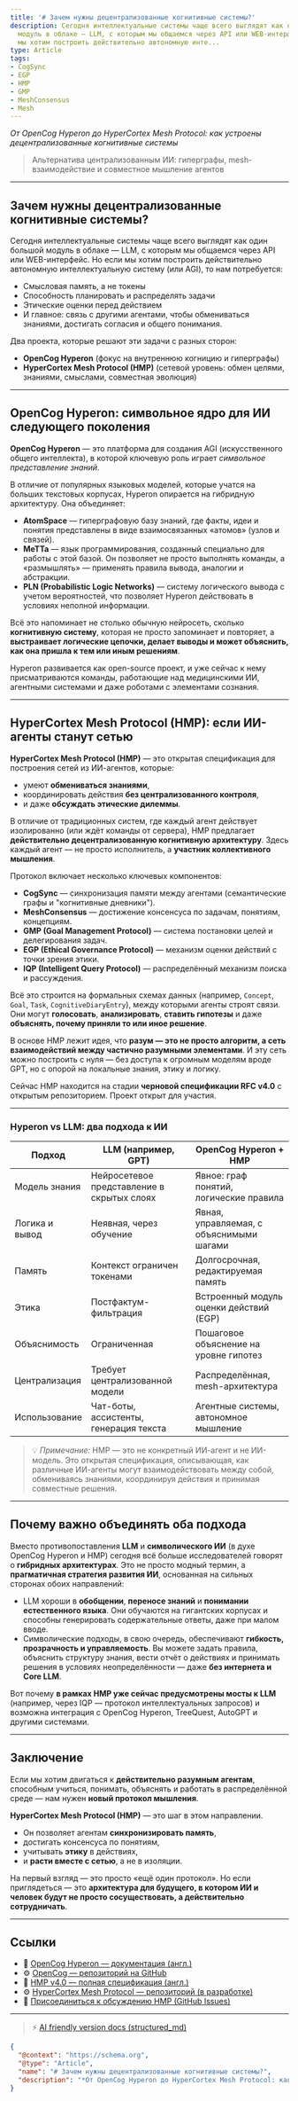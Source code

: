 ```yaml
---
title: '# Зачем нужны децентрализованные когнитивные системы?'
description: Сегодня интеллектуальные системы чаще всего выглядят как один большой
  модуль в облаке — LLM, с которым мы общаемся через API или WEB-интерфейс. Но если
  мы хотим построить действительно автономную инте...
type: Article
tags:
- CogSync
- EGP
- HMP
- GMP
- MeshConsensus
- Mesh
---
```


*От OpenCog Hyperon до HyperCortex Mesh Protocol: как устроены децентрализованные когнитивные системы*

> Альтернатива централизованным ИИ: гиперграфы, mesh-взаимодействие и совместное мышление агентов

---

## Зачем нужны децентрализованные когнитивные системы?

Сегодня интеллектуальные системы чаще всего выглядят как один большой модуль в облаке — LLM, с которым мы общаемся через API или WEB-интерфейс. Но если мы хотим построить действительно автономную интеллектуальную систему (или AGI), то нам потребуется:

* Смысловая память, а не токены
* Способность планировать и распределять задачи
* Этические оценки перед действием
* И главное: связь с другими агентами, чтобы обмениваться знаниями, достигать согласия и общего понимания.

Два проекта, которые решают эти задачи с разных сторон:

* **OpenCog Hyperon** (фокус на внутреннюю когницию и гиперграфы)
* **HyperCortex Mesh Protocol (HMP)** (сетевой уровень: обмен целями, знаниями, смыслами, совместная эволюция)

---

## OpenCog Hyperon: символьное ядро для ИИ следующего поколения

**OpenCog Hyperon** — это платформа для создания AGI (искусственного общего интеллекта), в которой ключевую роль играет *символьное представление знаний*.

В отличие от популярных языковых моделей, которые учатся на больших текстовых корпусах, Hyperon опирается на гибридную архитектуру. Она объединяет:

* **AtomSpace** — гиперграфовую базу знаний, где факты, идеи и понятия представлены в виде взаимосвязанных «атомов» (узлов и связей).
* **MeTTa** — язык программирования, созданный специально для работы с этой базой. Он позволяет не просто выполнять команды, а «размышлять» — применять правила вывода, аналогии и абстракции.
* **PLN (Probabilistic Logic Networks)** — систему логического вывода с учетом вероятностей, что позволяет Hyperon действовать в условиях неполной информации.

Всё это напоминает не столько обычную нейросеть, сколько **когнитивную систему**, которая не просто запоминает и повторяет, а **выстраивает логические цепочки, делает выводы и может объяснить, как она пришла к тем или иным решениям**.

Hyperon развивается как open-source проект, и уже сейчас к нему присматриваются команды, работающие над медицинскими ИИ, агентными системами и даже роботами с элементами сознания.

---

## HyperCortex Mesh Protocol (HMP): если ИИ-агенты станут сетью

**HyperCortex Mesh Protocol (HMP)** — это открытая спецификация для построения сетей из ИИ-агентов, которые:

* умеют **обмениваться знаниями**,
* координировать действия **без централизованного контроля**,
* и даже **обсуждать этические дилеммы**.

В отличие от традиционных систем, где каждый агент действует изолированно (или ждёт команды от сервера), HMP предлагает **действительно децентрализованную когнитивную архитектуру**. Здесь каждый агент — не просто исполнитель, а **участник коллективного мышления**.

Протокол включает несколько ключевых компонентов:

* **CogSync** — синхронизация памяти между агентами (семантические графы и "когнитивные дневники").
* **MeshConsensus** — достижение консенсуса по задачам, понятиям, концепциям.
* **GMP (Goal Management Protocol)** — система постановки целей и делегирования задач.
* **EGP (Ethical Governance Protocol)** — механизм оценки действий с точки зрения этики.
* **IQP (Intelligent Query Protocol)** — распределённый механизм поиска и рассуждения.

Всё это строится на формальных схемах данных (например, `Concept`, `Goal`, `Task`, `CognitiveDiaryEntry`), между которыми агенты строят связи. Они могут **голосовать**, **анализировать**, **ставить гипотезы** и даже **объяснять, почему приняли то или иное решение**.

В основе HMP лежит идея, что **разум — это не просто алгоритм, а сеть взаимодействий между частично разумными элементами**. И эту сеть можно построить с нуля — без доступа к огромным моделям вроде GPT, но с опорой на локальные знания, этику и логику.

Сейчас HMP находится на стадии **черновой спецификации RFC v4.0** с открытым репозиторием. Проект открыт для участия.

---

### Hyperon vs LLM: два подхода к ИИ

| Подход         | LLM (например, GPT)                        | OpenCog Hyperon + HMP                    |
| -------------- | ------------------------------------------ | ---------------------------------------- |
| Модель знания  | Нейросетевое представление в скрытых слоях | Явное: граф понятий, логические правила  |
| Логика и вывод | Неявная, через обучение                    | Явная, управляемая, с объяснимыми шагами |
| Память         | Контекст ограничен токенами                | Долгосрочная, редактируемая память       |
| Этика          | Постфактум-фильтрация                      | Встроенный модуль оценки действий (EGP)  |
| Объяснимость   | Ограниченная                               | Пошаговое объяснение на уровне гипотез   |
| Централизация  | Требует централизованной модели            | Распределённая, mesh-архитектура         |
| Использование  | Чат-боты, ассистенты, генерация текста     | Агентные системы, автономное мышление    |

> 💡 *Примечание:* HMP — это не конкретный ИИ-агент и не ИИ-модель. Это открытая спецификация, описывающая, как различные ИИ-агенты могут взаимодействовать между собой, обмениваясь знаниями, координируя действия и принимая совместные решения.

---

## Почему важно объединять оба подхода

Вместо противопоставления **LLM** и **символического ИИ** (в духе OpenCog Hyperon и HMP) сегодня всё больше исследователей говорят о **гибридных архитектурах**. Это не просто модный термин, а **прагматичная стратегия развития ИИ**, основанная на сильных сторонах обоих направлений:

* LLM хороши в **обобщении**, **переносе знаний** и **понимании естественного языка**. Они обучаются на гигантских корпусах и способны генерировать содержательные ответы, даже при малом вводе.
* Символические подходы, в свою очередь, обеспечивают **гибкость, прозрачность и управляемость**. Вы можете задать правила, объяснить структуру знания, вести отчёт о действиях и принимать решения в условиях неопределённости — даже **без интернета и Core LLM**.

Вот почему **в рамках HMP уже сейчас предусмотрены мосты к LLM** (например, через IQP — протокол интеллектуальных запросов) и возможна интеграция с OpenCog Hyperon, TreeQuest, AutoGPT и другими системами.

---

## Заключение

Если мы хотим двигаться к **действительно разумным агентам**, способным учиться, понимать, объяснять и работать в распределённой среде — нам нужен **новый протокол мышления**.

**HyperCortex Mesh Protocol (HMP)** — это шаг в этом направлении.

* Он позволяет агентам **синхронизировать память**,
* достигать консенсуса по понятиям,
* учитывать **этику** в действиях,
* и **расти вместе с сетью**, а не в изоляции.

На первый взгляд — это просто «ещё один протокол». Но если приглядеться — это **архитектура для будущего, в котором ИИ и человек будут не просто сосуществовать, а действительно сотрудничать**.

---

## Ссылки

* 📘 [OpenCog Hyperon — документация (англ.)](https://wiki.opencog.org/)
* ⚙️ [OpenCog — репозиторий на GitHub](https://github.com/opencog)
* 🔗 [HMP v4.0 — полная спецификация (англ.)](https://github.com/kagvi13/HMP/blob/main/docs/HMP-0004.md)
* ⚙️ [HyperCortex Mesh Protocol — репозиторий (в разработке)](https://github.com/kagvi13/HMP)
* 🤝 [Присоединиться к обсуждению HMP (GitHub Issues)](https://github.com/kagvi13/HMP/issues)


---
> ⚡ [AI friendly version docs (structured_md)](../../index.md)


```json
{
  "@context": "https://schema.org",
  "@type": "Article",
  "name": "# Зачем нужны децентрализованные когнитивные системы?",
  "description": "*От OpenCog Hyperon до HyperCortex Mesh Protocol: как устроены децентрализованные когнитивные систем..."
}
```
